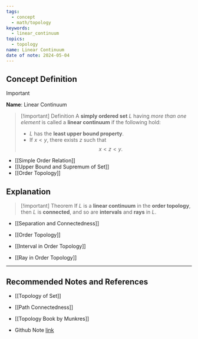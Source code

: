 ```yaml
---
tags:
  - concept
  - math/topology
keywords:
  - linear_continuum
topics:
  - topology
name: Linear Continuum
date of note: 2024-05-04
---
```


## Concept Definition

>[!important]
>**Name**:  Linear Continuum


>[!important] Definition
>A **simply ordered set** $L$ having *more than one element* is called a **linear continuum** if the following hold:
>
>- $L$ has the **least upper bound property**.
>- If $x < y$, there exists $z$ such that $$x < z < y.$$
>

- [[Simple Order Relation]]
- [[Upper Bound and Supremum of Set]]
- [[Order Topology]]

## Explanation

>[!important] Theorem
>If $L$ is a **linear continuum** in the **order topology**, then $L$ is **connected**, and so are **intervals** and **rays** in $L$.

- [[Separation and Connectedness]]
- [[Order Topology]]

- [[Interval in Order Topology]]
- [[Ray in Order Topology]]


-----------
##  Recommended Notes and References

- [[Topology of Set]]
- [[Path Connectedness]]


- [[Topology Book by Munkres]]

- Github Note [link](https://github.com/TianpeiLuke/SelfStudyNotes/tree/master/self-study/probability_and_measure_theory)